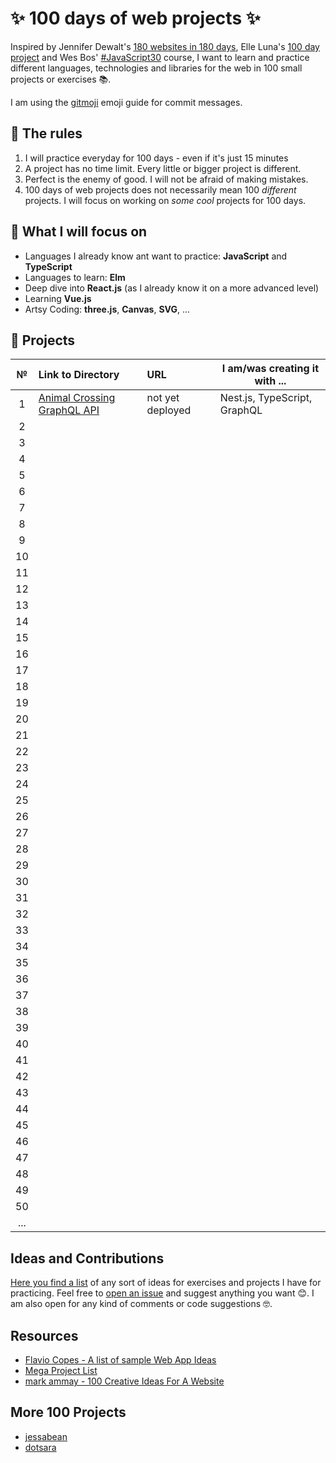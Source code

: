# ✨ 100 days of web projects ✨

Inspired by Jennifer Dewalt's [180 websites in 180 days](http://jenniferdewalt.com/index.html), Elle Luna's [100 day project](https://thegreatdiscontent.com/100days) and Wes Bos' [#JavaScript30](https://javascript30.com/) course, I want to learn and practice different languages, technologies and libraries for the web in 100 small projects or exercises 📚.

I am using the [gitmoji](https://gitmoji.carloscuesta.me/) emoji guide for commit messages.

## 📜 The rules

1. I will practice everyday for 100 days - even if it's just 15 minutes
2. A project has no time limit. Every little or bigger project is different.
3. Perfect is the enemy of good. I will not be afraid of making mistakes.
4. 100 days of web projects does not necessarily mean 100 _different_  projects. I will focus on working on _some cool_  projects for 100 days.

## 🎯 What I will focus on

- Languages I already know ant want to practice: **JavaScript** and **TypeScript**
- Languages to learn: **Elm**
- Deep dive into **React.js** (as I already know it on a more advanced level)
- Learning **Vue.js**
- Artsy Coding: **three.js**, **Canvas**, **SVG**, ...

## 📅 Projects

| **№** | **Link to Directory**                                        | **URL**          | **I am/was creating it with ...** |
| :---: | :----------------------------------------------------------- | :--------------- | --------------------------------- |
|   1   | [Animal Crossing GraphQL API](https://github.com/s1gr1d/100-days-of-web-projects/tree/master/projects/1_animal-crossing-graphQL-API) | not yet deployed | Nest.js, TypeScript, GraphQL      |
|   2   |                                                              |                  |                                   |
|   3   |                                                              |                  |                                   |
|   4   |                                                              |                  |                                   |
|   5   |                                                              |                  |                                   |
|   6   |                                                              |                  |                                   |
|   7   |                                                              |                  |                                   |
|   8   |                                                              |                  |                                   |
|   9   |                                                              |                  |                                   |
|  10   |                                                              |                  |                                   |
|  11   |                                                              |                  |                                   |
|  12   |                                                              |                  |                                   |
|  13   |                                                              |                  |                                   |
|  14   |                                                              |                  |                                   |
|  15   |                                                              |                  |                                   |
|  16   |                                                              |                  |                                   |
|  17   |                                                              |                  |                                   |
|  18   |                                                              |                  |                                   |
|  19   |                                                              |                  |                                   |
|  20   |                                                              |                  |                                   |
|  21   |                                                              |                  |                                   |
|  22   |                                                              |                  |                                   |
|  23   |                                                              |                  |                                   |
|  24   |                                                              |                  |                                   |
|  25   |                                                              |                  |                                   |
|  26   |                                                              |                  |                                   |
|  27   |                                                              |                  |                                   |
|  28   |                                                              |                  |                                   |
|  29   |                                                              |                  |                                   |
|  30   |                                                              |                  |                                   |
|  31   |                                                              |                  |                                   |
|  32   |                                                              |                  |                                   |
|  33   |                                                              |                  |                                   |
|  34   |                                                              |                  |                                   |
|  35   |                                                              |                  |                                   |
|  36   |                                                              |                  |                                   |
|  37   |                                                              |                  |                                   |
|  38   |                                                              |                  |                                   |
|  39   |                                                              |                  |                                   |
|  40   |                                                              |                  |                                   |
|  41   |                                                              |                  |                                   |
|  42   |                                                              |                  |                                   |
|  43   |                                                              |                  |                                   |
|  44   |                                                              |                  |                                   |
|  45   |                                                              |                  |                                   |
|  46   |                                                              |                  |                                   |
|  47   |                                                              |                  |                                   |
|  48   |                                                              |                  |                                   |
|  49   |                                                              |                  |                                   |
|  50   |                                                              |                  |                                   |
|  ...  |                                                              |                  |                                   |

## Ideas and Contributions

[Here you find a list](https://github.com/s1gr1d/100-days-of-web-projects/tree/master/ideas)  of any sort of ideas for exercises and projects I have for practicing. Feel free to [open an issue](https://github.com/s1gr1d/100-days-of-web-projects/issues) and suggest anything you want 😊. I am also open for any kind of comments or code suggestions 🤓.

## Resources

- [ Flavio Copes  - A list of sample Web App Ideas](https://flaviocopes.com/sample-app-ideas/) 
- [Mega Project List](https://github.com/karan/Projects) 
- [mark ammay - 100 Creative Ideas For A Website](http://www.markammay.com/100-creative-ideas-for-a-website/)

## More 100 Projects
- [jessabean](https://github.com/jessabean/100-javascript-projects) 
- [dotsara](https://github.com/dotsara/100-projects) 